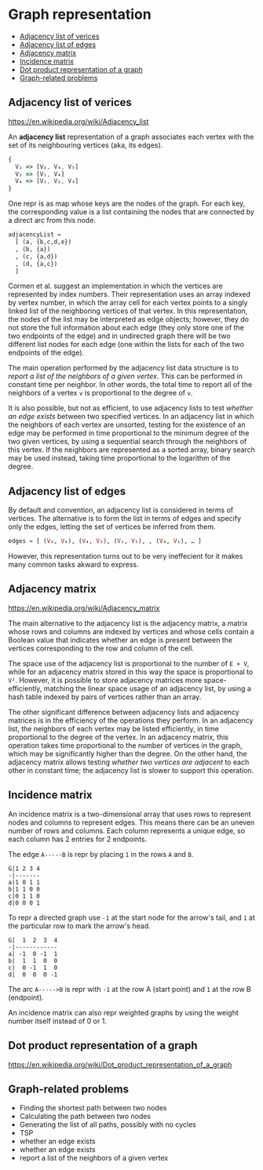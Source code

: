 # Graph representation

<!-- TOC -->

- [Adjacency list of verices](#adjacency-list-of-verices)
- [Adjacency list of edges](#adjacency-list-of-edges)
- [Adjacency matrix](#adjacency-matrix)
- [Incidence matrix](#incidence-matrix)
- [Dot product representation of a graph](#dot-product-representation-of-a-graph)
- [Graph-related problems](#graph-related-problems)

<!-- /TOC -->


## Adjacency list of verices

https://en.wikipedia.org/wiki/Adjacency_list

An **adjacency list** representation of a graph 
associates each vertex with 
the set of its neighbouring vertices (aka, its edges).

```js
{
  V₁ => [V₂, V₄, V₅]
  V₂ => [V₁, V₄]
  V₄ => [V₁, V₂, V₃]
}
```

One repr is as map whose keys are the nodes of the graph. For each key, the corresponding value is a list containing the nodes that are connected by a direct arc from this node.

```hs
adjacencyList =
  [ (a, {b,c,d,e})
  , (b, {a})
  , (c, {a,d})
  , (d, {a,c})
  ]
```

Cormen et al. suggest an implementation in which the vertices are represented by index numbers. Their representation uses an array indexed by vertex number, in which the array cell for each vertex points to a singly linked list of the neighboring vertices of that vertex. In this representation, the nodes of the list may be interpreted as edge objects; however, they do not store the full information about each edge (they only store one of the two endpoints of the edge) and in undirected graph there will be two different list nodes for each edge (one within the lists for each of the two endpoints of the edge).

The main operation performed by the adjacency list data structure is to *report a list of the neighbors of a given vertex*. This can be performed in constant time per neighbor. In other words, the total time to report all of the neighbors of a vertex `v` is proportional to the degree of `v`.

It is also possible, but not as efficient, to use adjacency lists to test *whether an edge exists* between two specified vertices. In an adjacency list in which the neighbors of each vertex are unsorted, testing for the existence of an edge may be performed in time proportional to the minimum degree of the two given vertices, by using a sequential search through the neighbors of this vertex. If the neighbors are represented as a sorted array, binary search may be used instead, taking time proportional to the logarithm of the degree.

## Adjacency list of edges

By default and convention, an adjacency list is considered in terms of vertices. The alternative is to form the list in terms of edges and specify only the edges, letting the set of vertices be inferred from them.

```hs
edges = [ (V₂, V₄), (V₄, V₅), (V₁, V₅), , (V₄, V₁), … ]
```

However, this representation turns out to be very ineffecient for it makes many common tasks akward to express.

## Adjacency matrix

https://en.wikipedia.org/wiki/Adjacency_matrix

The main alternative to the adjacency list is the adjacency matrix, a matrix whose rows and columns are indexed by vertices and whose cells contain a Boolean value that indicates whether an edge is present between the vertices corresponding to the row and column of the cell.

The space use of the adjacency list is proportional to the number of `E + V`, while for an adjacency matrix stored in this way the space is proportional to `V²`. However, it is possible to store adjacency matrices more space-efficiently, matching the linear space usage of an adjacency list, by using a hash table indexed by pairs of vertices rather than an array.

The other significant difference between adjacency lists and adjacency matrices is in the efficiency of the operations they perform. In an adjacency list, the neighbors of each vertex may be listed efficiently, in time proportional to the degree of the vertex. In an adjacency matrix, this operation takes time proportional to the number of vertices in the graph, which may be significantly higher than the degree. On the other hand, the adjacency matrix allows testing *whether two vertices are adjacent* to each other in constant time; the adjacency list is slower to support this operation.

## Incidence matrix

An incidence matrix is a two-dimensional array that uses rows to represent nodes and columns to represent edges. This means there can be an uneven number of rows and columns. Each column represents a unique edge, so each column has 2 entries for 2 endpoints.

The edge `A-----B` is repr by placing `1` in the rows `A` and `B`.

```
G|1 2 3 4
-|-------
a|1 0 1 1
b|1 1 0 0
c|0 1 1 0
d|0 0 0 1
```

To repr a directed graph use `-1` at the start node for the arrow's tail, and `1` at the particular row to mark the arrow's head.

```
G|  1  2  3  4
-|------------
a| -1  0 -1  1
b|  1  1  0  0
c|  0 -1  1  0
d|  0  0  0 -1
```

The arc `A----->B` is repr with `-1` at the row A (start point) and `1` at the row B (endpoint).

An incidence matrix can also repr weighted graphs by using the weight number itself instead of 0 or 1.


## Dot product representation of a graph

https://en.wikipedia.org/wiki/Dot_product_representation_of_a_graph


## Graph-related problems

- Finding the shortest path between two nodes
- Calculating the path between two nodes
- Generating the list of all paths, possibly with no cycles
- TSP
- whether an edge exists
- whether an edge exists
- report a list of the neighbors of a given vertex
